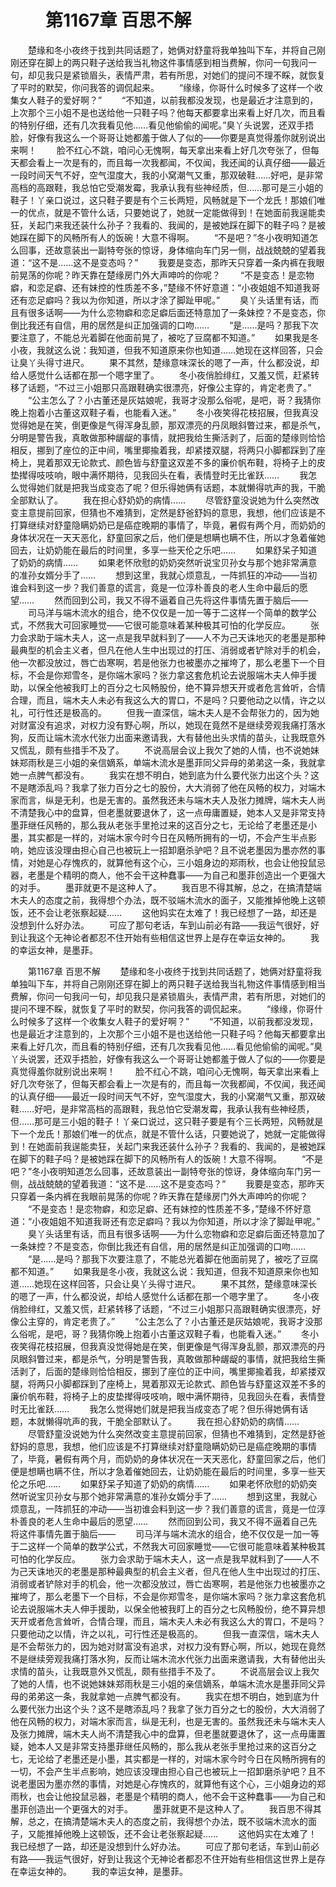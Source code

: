 # 　　第1167章 百思不解
　　楚缘和冬小夜终于找到共同话题了，她俩对舒童将我单独叫下车，并将自己刚刚还穿在脚上的两只鞋子送给我当礼物这件事情感到相当费解，你问一句我问一句，却见我只是紧锁眉头，表情严肃，若有所思，对她们的提问不理不睬，就恢复了平时的默契，你问我答的调侃起来。
　　“缘缘，你哥什么时候多了这样一个收集女人鞋子的爱好啊？”
　　“不知道，以前我都没发现，也是最近才注意到的，上次那个三小姐不是也送给他一只鞋子吗？他每天都要拿出来看上好几次，而且看的特别仔细，还有几次我看见他……看见他偷偷的闻呢。”臭丫头说罢，还双手捂脸，好像有我这么一个哥哥让她都羞于做人了似的——你要是真觉得羞你就别说出来啊！
　　脸不红心不跳，咱问心无愧啊，每天拿出来看上好几次夸张了，但每天都会看上一次是有的，而且每一次我都闻，不仅闻，我还闻的认真仔细——最近一段时间天气不好，空气湿度大，我的小窝潮气又重，那双破鞋……好吧，是非常高档的高跟鞋，我总怕它受潮发霉，我承认我有些神经质，但……那可是三小姐的鞋子！丫亲口说过，这只鞋子要是有个三长两短，风畅就是下一个龙氏！那娘们唯一的优点，就是不管什么话，只要她说了，她就一定能做得到！在她面前我逞能卖狂，关起门来我还装什么孙子？我看的、我闻的，是被她踩在脚下的鞋子吗？是被她踩在脚下的风畅所有人的饭碗！大意不得啊。
　　“不是吧？”冬小夜明知道怎么回事，还故意装出一副特夸张的惊讶，身体缩向车门另一侧，战战兢兢的望着我道：“这不是……这不是变态吗？”
　　我要是变态，那昨天只穿着一条内裤在我眼前晃荡的你呢？昨天靠在楚缘房门外大声呻吟的你呢？
　　“不是变态！是恋物癖，和恋足癖、还有妹控的性质差不多，”楚缘不怀好意道：“小夜姐姐不知道我哥还有恋足癖吗？我以为你知道，所以才涂了脚趾甲呢。”
　　臭丫头话里有话，而且有很多话啊——为什么恋物癖和恋足癖后面还特意加了一条妹控？不是变态，你倒比我还有自信，用的居然是纠正加强调的口吻……
　　“是……是吗？那我下次要注意了，不能总光着脚在他面前晃了，被吃了豆腐都不知道。”
　　如果我是冬小夜，我就这么说：我知道，但我不知道原来你也知道……她现在这样回答，只会让臭丫头得寸进尺。
　　果不其然，楚缘意味深长的嗯了一声，什么都没说，却给人感觉什么话都在那一个嗯字里了。
　　冬小夜俏脸绯红，又羞又慌，赶紧转移了话题，“不过三小姐那只高跟鞋确实很漂亮，好像公主穿的，肯定老贵了。”
　　“公主怎么了？小古董还是灰姑娘呢，我哥才没那么俗呢，是吧，哥？我猜你晚上抱着小古董这双鞋子看，也能看入迷。”
　　冬小夜笑得花枝招展，但我真没觉得她是在笑，倒更像是气得浑身乱颤，那双漂亮的丹凤眼斜瞥过来，都是杀气，分明是警告我，真敢做那种龌龊的事情，就把我给生撕活剥了，后面的楚缘则恰恰相反，挪到了座位的正中间，嘴里揶揄着我，却紧搂双腿，将两只小脚都踩到了座椅上，晃着那双无论款式、颜色皆与舒童这双差不多的廉价帆布鞋，将椅子上的皮垫撵得吱吱响，眼中满怀期待，见我回头在看，表情登时无比雀跃……
　　我怎么觉得她们就是把我当成变态了呢？但乐得她俩有话题，本就懒得吭声的我，干脆全部默认了。
　　我在担心舒奶奶的病情……
　　尽管舒童没说她为什么突然改变主意提前回家，但猜也不难猜到，定然是舒爸舒妈的意思，我想，他们应该是不打算继续对舒童隐瞒奶奶已是癌症晚期的事情了，毕竟，暑假有两个月，而奶奶的身体状况在一天天恶化，舒童回家之后，他们便是想瞒也瞒不住，所以才急着催她回去，让奶奶能在最后的时间里，多享一些天伦之乐吧……
　　如果舒呆子知道了奶奶的病情……
　　如果老怀欣慰的奶奶突然听说宝贝孙女与那个她非常满意的准孙女婿分手了……
　　想到这里，我就心烦意乱，一阵抓狂的冲动——当初谁会料到这一步？我们善意的谎言，竟是一位淳朴善良的老人生命中最后的愿望……
　　然而回到公司，我又不得不逼着自己先将这件事情先置于脑后——
　　司马洋与端木流水的组合，绝不仅仅是一加一等于二这样一个简单的数学公式，不然我大可回家睡觉——它很可能意味着某种极其可怕的化学反应。
　　张力会求助于端木夫人，这一点是我早就料到了——人不为己天诛地灭的老墨是那种最典型的机会主义者，但凡在他人生中出现过的打压、消弱或者铲除对手的机会，他一次都没放过，唇亡齿寒啊，若是他张力也被墨亦之摧垮了，那么老墨下一个目标，不会是你郑雪冬，是你端木家吗？张力拿这套危机论去说服端木夫人伸手援助，以保全他被我盯上的百分之七风畅股份，绝不算异想天开或者危言耸听，合情合理，而且，端木夫人未必有我这么大的胃口，不是吗？只要他动之以情，许之以礼，可行性还是极高的。
　　但我一直深信，端木夫人是不会帮张力的，因为她对财富没有追求，对权力没有野心啊，所以，她现在竟然不是继续旁观我痛打落水狗，反而让端木流水代张力出面来邀请我，大有替他出头求情的苗头，让我既意外又慌乱，颇有些措手不及了。
　　不说高层会议上我欠了她的人情，也不说她妹妹郑雨秋是三小姐的亲信嫡系，单端木流水是墨菲同父异母的弟弟这一条，我就拿她一点脾气都没有。
　　我实在想不明白，她到底为什么要代张力出这个头？这不是瞎添乱吗？我拿了张力百分之七的股份，大大消弱了他在风畅的权力，对端木家而言，纵是无利，也是无害的。虽然我还未与端木夫人及张力摊牌，端木夫人尚不清楚我心中的盘算，但老墨就要退休了，这一点毋庸置疑，她本人又是非常支持墨菲继任风畅的，那么我从老张手里抢过来的这百分之七，无论给了老墨还是小墨，其实都是一样的，对端木家今时今日在风畅所拥有的一切，不会产生半点影响，她应该没理由担心自己也被玩上一招卸磨杀驴吧？且不说老墨因为墨亦然的事情，对她是心存愧疚的，就算他有这个心，三小姐身边的郑雨秋，也会让他投鼠忌器，老墨是个精明的商人，他不会干这种蠢事——为自己和墨菲创造出一个更强大的对手。
　　墨菲就更不是这种人了。
　　我百思不得其解，总之，在搞清楚端木夫人的态度之前，我得想个办法，既不驳端木流水的面子，又能推掉他晚上这顿饭，还不会让老张察起疑……
　　这他妈实在太难了！我已经想了一路，却还是没想到什么好办法。
　　可应了那句老话，车到山前必有路——我运气很好，好到让我这个无神论者都忍不住开始有些相信这世界上是存在幸运女神的。
　　我的幸运女神，是墨菲。

　　第1167章 百思不解
　　楚缘和冬小夜终于找到共同话题了，她俩对舒童将我单独叫下车，并将自己刚刚还穿在脚上的两只鞋子送给我当礼物这件事情感到相当费解，你问一句我问一句，却见我只是紧锁眉头，表情严肃，若有所思，对她们的提问不理不睬，就恢复了平时的默契，你问我答的调侃起来。
　　“缘缘，你哥什么时候多了这样一个收集女人鞋子的爱好啊？”
　　“不知道，以前我都没发现，也是最近才注意到的，上次那个三小姐不是也送给他一只鞋子吗？他每天都要拿出来看上好几次，而且看的特别仔细，还有几次我看见他……看见他偷偷的闻呢。”臭丫头说罢，还双手捂脸，好像有我这么一个哥哥让她都羞于做人了似的——你要是真觉得羞你就别说出来啊！
　　脸不红心不跳，咱问心无愧啊，每天拿出来看上好几次夸张了，但每天都会看上一次是有的，而且每一次我都闻，不仅闻，我还闻的认真仔细——最近一段时间天气不好，空气湿度大，我的小窝潮气又重，那双破鞋……好吧，是非常高档的高跟鞋，我总怕它受潮发霉，我承认我有些神经质，但……那可是三小姐的鞋子！丫亲口说过，这只鞋子要是有个三长两短，风畅就是下一个龙氏！那娘们唯一的优点，就是不管什么话，只要她说了，她就一定能做得到！在她面前我逞能卖狂，关起门来我还装什么孙子？我看的、我闻的，是被她踩在脚下的鞋子吗？是被她踩在脚下的风畅所有人的饭碗！大意不得啊。
　　“不是吧？”冬小夜明知道怎么回事，还故意装出一副特夸张的惊讶，身体缩向车门另一侧，战战兢兢的望着我道：“这不是……这不是变态吗？”
　　我要是变态，那昨天只穿着一条内裤在我眼前晃荡的你呢？昨天靠在楚缘房门外大声呻吟的你呢？
　　“不是变态！是恋物癖，和恋足癖、还有妹控的性质差不多，”楚缘不怀好意道：“小夜姐姐不知道我哥还有恋足癖吗？我以为你知道，所以才涂了脚趾甲呢。”
　　臭丫头话里有话，而且有很多话啊——为什么恋物癖和恋足癖后面还特意加了一条妹控？不是变态，你倒比我还有自信，用的居然是纠正加强调的口吻……
　　“是……是吗？那我下次要注意了，不能总光着脚在他面前晃了，被吃了豆腐都不知道。”
　　如果我是冬小夜，我就这么说：我知道，但我不知道原来你也知道……她现在这样回答，只会让臭丫头得寸进尺。
　　果不其然，楚缘意味深长的嗯了一声，什么都没说，却给人感觉什么话都在那一个嗯字里了。
　　冬小夜俏脸绯红，又羞又慌，赶紧转移了话题，“不过三小姐那只高跟鞋确实很漂亮，好像公主穿的，肯定老贵了。”
　　“公主怎么了？小古董还是灰姑娘呢，我哥才没那么俗呢，是吧，哥？我猜你晚上抱着小古董这双鞋子看，也能看入迷。”
　　冬小夜笑得花枝招展，但我真没觉得她是在笑，倒更像是气得浑身乱颤，那双漂亮的丹凤眼斜瞥过来，都是杀气，分明是警告我，真敢做那种龌龊的事情，就把我给生撕活剥了，后面的楚缘则恰恰相反，挪到了座位的正中间，嘴里揶揄着我，却紧搂双腿，将两只小脚都踩到了座椅上，晃着那双无论款式、颜色皆与舒童这双差不多的廉价帆布鞋，将椅子上的皮垫撵得吱吱响，眼中满怀期待，见我回头在看，表情登时无比雀跃……
　　我怎么觉得她们就是把我当成变态了呢？但乐得她俩有话题，本就懒得吭声的我，干脆全部默认了。
　　我在担心舒奶奶的病情……
　　尽管舒童没说她为什么突然改变主意提前回家，但猜也不难猜到，定然是舒爸舒妈的意思，我想，他们应该是不打算继续对舒童隐瞒奶奶已是癌症晚期的事情了，毕竟，暑假有两个月，而奶奶的身体状况在一天天恶化，舒童回家之后，他们便是想瞒也瞒不住，所以才急着催她回去，让奶奶能在最后的时间里，多享一些天伦之乐吧……
　　如果舒呆子知道了奶奶的病情……
　　如果老怀欣慰的奶奶突然听说宝贝孙女与那个她非常满意的准孙女婿分手了……
　　想到这里，我就心烦意乱，一阵抓狂的冲动——当初谁会料到这一步？我们善意的谎言，竟是一位淳朴善良的老人生命中最后的愿望……
　　然而回到公司，我又不得不逼着自己先将这件事情先置于脑后——
　　司马洋与端木流水的组合，绝不仅仅是一加一等于二这样一个简单的数学公式，不然我大可回家睡觉——它很可能意味着某种极其可怕的化学反应。
　　张力会求助于端木夫人，这一点是我早就料到了——人不为己天诛地灭的老墨是那种最典型的机会主义者，但凡在他人生中出现过的打压、消弱或者铲除对手的机会，他一次都没放过，唇亡齿寒啊，若是他张力也被墨亦之摧垮了，那么老墨下一个目标，不会是你郑雪冬，是你端木家吗？张力拿这套危机论去说服端木夫人伸手援助，以保全他被我盯上的百分之七风畅股份，绝不算异想天开或者危言耸听，合情合理，而且，端木夫人未必有我这么大的胃口，不是吗？只要他动之以情，许之以礼，可行性还是极高的。
　　但我一直深信，端木夫人是不会帮张力的，因为她对财富没有追求，对权力没有野心啊，所以，她现在竟然不是继续旁观我痛打落水狗，反而让端木流水代张力出面来邀请我，大有替他出头求情的苗头，让我既意外又慌乱，颇有些措手不及了。
　　不说高层会议上我欠了她的人情，也不说她妹妹郑雨秋是三小姐的亲信嫡系，单端木流水是墨菲同父异母的弟弟这一条，我就拿她一点脾气都没有。
　　我实在想不明白，她到底为什么要代张力出这个头？这不是瞎添乱吗？我拿了张力百分之七的股份，大大消弱了他在风畅的权力，对端木家而言，纵是无利，也是无害的。虽然我还未与端木夫人及张力摊牌，端木夫人尚不清楚我心中的盘算，但老墨就要退休了，这一点毋庸置疑，她本人又是非常支持墨菲继任风畅的，那么我从老张手里抢过来的这百分之七，无论给了老墨还是小墨，其实都是一样的，对端木家今时今日在风畅所拥有的一切，不会产生半点影响，她应该没理由担心自己也被玩上一招卸磨杀驴吧？且不说老墨因为墨亦然的事情，对她是心存愧疚的，就算他有这个心，三小姐身边的郑雨秋，也会让他投鼠忌器，老墨是个精明的商人，他不会干这种蠢事——为自己和墨菲创造出一个更强大的对手。
　　墨菲就更不是这种人了。
　　我百思不得其解，总之，在搞清楚端木夫人的态度之前，我得想个办法，既不驳端木流水的面子，又能推掉他晚上这顿饭，还不会让老张察起疑……
　　这他妈实在太难了！我已经想了一路，却还是没想到什么好办法。
　　可应了那句老话，车到山前必有路——我运气很好，好到让我这个无神论者都忍不住开始有些相信这世界上是存在幸运女神的。
　　我的幸运女神，是墨菲。
